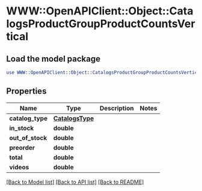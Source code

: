 # WWW::OpenAPIClient::Object::CatalogsProductGroupProductCountsVertical

## Load the model package
```perl
use WWW::OpenAPIClient::Object::CatalogsProductGroupProductCountsVertical;
```

## Properties
Name | Type | Description | Notes
------------ | ------------- | ------------- | -------------
**catalog_type** | [**CatalogsType**](CatalogsType.md) |  | 
**in_stock** | **double** |  | 
**out_of_stock** | **double** |  | 
**preorder** | **double** |  | 
**total** | **double** |  | 
**videos** | **double** |  | 

[[Back to Model list]](../README.md#documentation-for-models) [[Back to API list]](../README.md#documentation-for-api-endpoints) [[Back to README]](../README.md)


